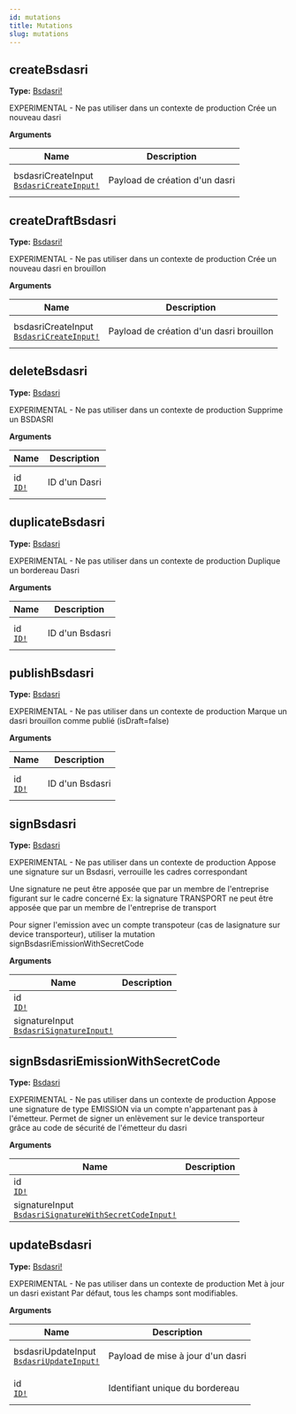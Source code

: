 ```yaml
---
id: mutations
title: Mutations
slug: mutations
---
```


## createBsdasri

**Type:** [Bsdasri!](/api-reference/bsdasri/objects#bsdasri)

EXPERIMENTAL - Ne pas utiliser dans un contexte de production
Crée un nouveau dasri

<p style={{ marginBottom: "0.4em" }}><strong>Arguments</strong></p>

<table>
<thead><tr><th>Name</th><th>Description</th></tr></thead>
<tbody>
<tr>
<td>
bsdasriCreateInput<br />
<a href="/api-reference/bsdasri/inputObjects#bsdasricreateinput"><code>BsdasriCreateInput!</code></a>
</td>
<td>
<p>Payload de création d&#39;un dasri</p>
</td>
</tr>
</tbody>
</table>

## createDraftBsdasri

**Type:** [Bsdasri!](/api-reference/bsdasri/objects#bsdasri)

EXPERIMENTAL - Ne pas utiliser dans un contexte de production
Crée un nouveau dasri en brouillon

<p style={{ marginBottom: "0.4em" }}><strong>Arguments</strong></p>

<table>
<thead><tr><th>Name</th><th>Description</th></tr></thead>
<tbody>
<tr>
<td>
bsdasriCreateInput<br />
<a href="/api-reference/bsdasri/inputObjects#bsdasricreateinput"><code>BsdasriCreateInput!</code></a>
</td>
<td>
<p>Payload de création d&#39;un dasri brouillon</p>
</td>
</tr>
</tbody>
</table>

## deleteBsdasri

**Type:** [Bsdasri](/api-reference/bsdasri/objects#bsdasri)

EXPERIMENTAL - Ne pas utiliser dans un contexte de production
Supprime un BSDASRI

<p style={{ marginBottom: "0.4em" }}><strong>Arguments</strong></p>

<table>
<thead><tr><th>Name</th><th>Description</th></tr></thead>
<tbody>
<tr>
<td>
id<br />
<a href="/api-reference/bsdasri/scalars#id"><code>ID!</code></a>
</td>
<td>
<p>ID d&#39;un Dasri</p>
</td>
</tr>
</tbody>
</table>

## duplicateBsdasri

**Type:** [Bsdasri](/api-reference/bsdasri/objects#bsdasri)

EXPERIMENTAL - Ne pas utiliser dans un contexte de production
Duplique un bordereau Dasri

<p style={{ marginBottom: "0.4em" }}><strong>Arguments</strong></p>

<table>
<thead><tr><th>Name</th><th>Description</th></tr></thead>
<tbody>
<tr>
<td>
id<br />
<a href="/api-reference/bsdasri/scalars#id"><code>ID!</code></a>
</td>
<td>
<p>ID d&#39;un Bsdasri</p>
</td>
</tr>
</tbody>
</table>

## publishBsdasri

**Type:** [Bsdasri](/api-reference/bsdasri/objects#bsdasri)

EXPERIMENTAL - Ne pas utiliser dans un contexte de production
Marque un dasri brouillon comme publié (isDraft=false)

<p style={{ marginBottom: "0.4em" }}><strong>Arguments</strong></p>

<table>
<thead><tr><th>Name</th><th>Description</th></tr></thead>
<tbody>
<tr>
<td>
id<br />
<a href="/api-reference/bsdasri/scalars#id"><code>ID!</code></a>
</td>
<td>
<p>ID d&#39;un Bsdasri</p>
</td>
</tr>
</tbody>
</table>

## signBsdasri

**Type:** [Bsdasri](/api-reference/bsdasri/objects#bsdasri)

EXPERIMENTAL - Ne pas utiliser dans un contexte de production
Appose une signature sur un Bsdasri, verrouille les cadres correspondant

Une signature ne peut être apposée que par un membre de l'entreprise figurant sur le cadre concerné
Ex: la signature TRANSPORT ne peut être apposée que par un membre de l'entreprise de transport

Pour signer l'emission avec un compte transpoteur (cas de lasignature sur device transporteur),
utiliser la mutation signBsdasriEmissionWithSecretCode

<p style={{ marginBottom: "0.4em" }}><strong>Arguments</strong></p>

<table>
<thead><tr><th>Name</th><th>Description</th></tr></thead>
<tbody>
<tr>
<td>
id<br />
<a href="/api-reference/bsdasri/scalars#id"><code>ID!</code></a>
</td>
<td>

</td>
</tr>
<tr>
<td>
signatureInput<br />
<a href="/api-reference/bsdasri/inputObjects#bsdasrisignatureinput"><code>BsdasriSignatureInput!</code></a>
</td>
<td>

</td>
</tr>
</tbody>
</table>

## signBsdasriEmissionWithSecretCode

**Type:** [Bsdasri](/api-reference/bsdasri/objects#bsdasri)

EXPERIMENTAL - Ne pas utiliser dans un contexte de production
Appose une signature de type EMISSION via un compte n'appartenant pas à l'émetteur.
Permet de signer un enlèvement sur le device transporteur grâce au code de sécurité de l'émetteur du dasri

<p style={{ marginBottom: "0.4em" }}><strong>Arguments</strong></p>

<table>
<thead><tr><th>Name</th><th>Description</th></tr></thead>
<tbody>
<tr>
<td>
id<br />
<a href="/api-reference/bsdasri/scalars#id"><code>ID!</code></a>
</td>
<td>

</td>
</tr>
<tr>
<td>
signatureInput<br />
<a href="/api-reference/bsdasri/inputObjects#bsdasrisignaturewithsecretcodeinput"><code>BsdasriSignatureWithSecretCodeInput!</code></a>
</td>
<td>

</td>
</tr>
</tbody>
</table>

## updateBsdasri

**Type:** [Bsdasri!](/api-reference/bsdasri/objects#bsdasri)

EXPERIMENTAL - Ne pas utiliser dans un contexte de production
Met à jour un dasri existant
Par défaut, tous les champs sont modifiables.

<p style={{ marginBottom: "0.4em" }}><strong>Arguments</strong></p>

<table>
<thead><tr><th>Name</th><th>Description</th></tr></thead>
<tbody>
<tr>
<td>
bsdasriUpdateInput<br />
<a href="/api-reference/bsdasri/inputObjects#bsdasriupdateinput"><code>BsdasriUpdateInput!</code></a>
</td>
<td>
<p>Payload de mise à jour d&#39;un dasri</p>
</td>
</tr>
<tr>
<td>
id<br />
<a href="/api-reference/bsdasri/scalars#id"><code>ID!</code></a>
</td>
<td>
<p>Identifiant unique du bordereau</p>
</td>
</tr>
</tbody>
</table>


